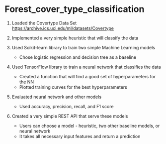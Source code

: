 # Forest_cover_type_classification

1. Loaded the Covertype Data Set
    <https://archive.ics.uci.edu/ml/datasets/Covertype>

2. Implemented a very simple heuristic that will classify the data

3. Used Scikit-learn library to train two simple Machine Learning models

    - Chose logistic regression and decision tree as a baseline
4. Used TensorFlow library to train a neural network that classifies the data

    - Created a function that will find a good set of hyperparameters for the NN
    - Plotted training curves for the best hyperparameters
5. Evaluated neural network and other models
    - Used accuracy, precision, recall, and F1 score

6. Created a very simple REST API that serve these models
    - Users can choose a model - heuristic, two other baseline models, or neural network
    - It takes all necessary input features and return a prediction
